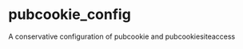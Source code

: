 pubcookie_config
================

A conservative configuration of pubcookie and pubcookiesiteaccess
